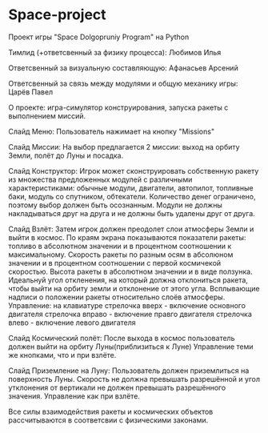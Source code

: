 # Space-project
Проект игры "Space Dolgopruniy Program" на Python

Тимлид (+ответсвенный за физику процесса): Любимов Илья

Ответсвенный за визуальную составляющую: Афанасьев Арсений

Ответсвенный за связь между модулями и общую механику игры: Царёв Павел

О проекте: игра-симулятор конструирования, запуска ракеты с выполнением миссий.

Слайд Меню:
Пользователь нажимает на кнопку "Missions"

Слайд Миссии:
На выбор предлагается 2 миссии: выход на орбиту Земли, полёт до Луны и посадка.

Слайд Конструктор:
Игрок может сконструировать собственную ракету из множества предложенных модулей с различными характеристиками: обычные модули, двигатели, автопилот, топливные баки, модуль со спутником, обтекатели.
Количество денег ограничено, поэтому выбор должен быть осознанным.
Модули не должны накладываться друг на друга и не должны быть удалены друг от друга.

Слайд Взлёт:
Затем игрок должен преодолет слои атмосферы Земли и выйти в космос.
По краям экрана показываются показатели ракеты: топливо в абсолютном значении и в процентном соотношении к максимальному.
Скорость ракеты по разным осям в абсолюном значении и в процентном соотношении с первой космичекой скоростью.
Высота ракеты в абсолютном значении и в виде ползунка.
Идеальнуй угол откленения, на который должна отклониться ракета, чтобы выйти на орбиту земли и отклонение от этого угла.
Всплывающие надписи о положении ракеты относительно слоёв атмосферы.
Управление: на клавиатуре
стрелочка вверх - включение основного двигателя
стрелочка вправо - включение правго двигателя
стрелочка влево - включение левого двигателя


Слайд Космический полёт:
После выхода в космос пользователь должен выйти на орбиту Луны(приблизиться к Луне)
Управление теми же кнопками, что и при взлёте. 

Слайд Приземление на Луну:
Пользователь должен приземлиться на поверхность Луны.
Скорость не должна превышать разрешённой и угол утклонения от вертикали не должен превышать разрешённого значения.
Управление как при взлёте.

Все силы взаимодействия ракеты и космических объектов рассчитываются в соответсвии с физическими законами.
